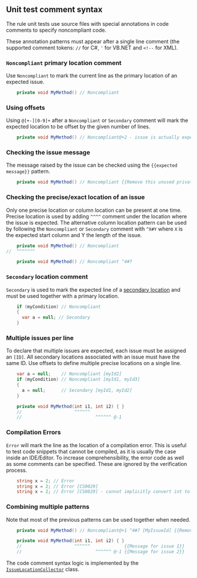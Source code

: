 ## Unit test comment syntax

The rule unit tests use source files with special annotations in code comments to specify noncompliant code.

These annotation patterns must appear after a single line comment (the supported comment tokens: `//` for C#, `'` for VB.NET and `<!--` for XML).

### `Noncompliant` primary location comment

Use `Noncompliant` to mark the current line as the primary location of an expected issue.

```cs
    private void MyMethod() // Noncompliant
```

### Using offsets

Using `@[+-][0-9]+` after a `Noncompliant` or `Secondary` comment will mark the expected location to be offset by the given number of lines.

```cs
    private void MyMethod() // Noncompliant@+2 - issue is actually expected 2 lines after this comment
```

### Checking the issue message

The message raised by the issue can be checked using the `{{expected message}}` pattern.

```cs
    private void MyMethod() // Noncompliant {{Remove this unused private method}}
```

### Checking the precise/exact location of an issue

Only one precise location or column location can be present at one time. Precise location is used by adding `^^^^` comment under the location where the issue is expected. The alternative column location pattern can be used by following the `Noncompliant` or `Secondary` comment with `^X#Y` where `X` is the expected start column and Y the length of the issue.

```cs
    private void MyMethod() // Noncompliant
//  ^^^^^^^

    private void MyMethod() // Noncompliant ^4#7
```

### `Secondary` location comment

`Secondary` is used to mark the expected line of a [secondary location](https://github.com/SonarSource/sonar-dotnet/blob/master/analyzers/src/SonarAnalyzer.Common/Common/SecondaryLocation.cs) and must be used together with a primary location.

```cs
    if (myCondition) // Noncompliant
    {
      var a = null; // Secondary
    }
```

### Multiple issues per line

To declare that multiple issues are expected, each issue must be assigned an `[ID]`. All secondary locations associated with an issue must have the same ID. Use offsets to define multiple precise locations on a single line.

```cs
    var a = null;    // Noncompliant [myId2]
    if (myCondition) // Noncompliant [myId1, myId3]
    {
      a = null;      // Secondary [myId1, myId2]
    }

    private void MyMethod(int i1, int i2) { }
    //                    ^^^^^^
    //                            ^^^^^^ @-1
```

### Compilation Errors

`Error` will mark the line as the location of a compilation error. This is useful to test code snippets that cannot be compiled, as it is usually the case inside an IDE/Editor. To increase comprehensibility, the error code as well as some comments can be specified. These are ignored by the verification process.

```csharp
    string x = 2; // Error
    string x = 2; // Error [CS0029]
    string x = 2; // Error [CS0029] - cannot implicitly convert int to string
```

### Combining multiple patterns

Note that most of the previous patterns can be used together when needed.

```cs
    private void MyMethod() // Noncompliant@+1 ^4#7 [MyIssueId] {{Remove this unused private method}}

    private void MyMethod(int i1, int i2) { }
    //                    ^^^^^^             {{Message for issue 1}}
    //                            ^^^^^^ @-1 {{Message for issue 2}}
```

The code comment syntax logic is implemented by the [`IssueLocationCollector`](https://github.com/SonarSource/sonar-dotnet/blob/master/analyzers/tests/SonarAnalyzer.UnitTest/TestFramework/IssueLocationCollector.cs) class.